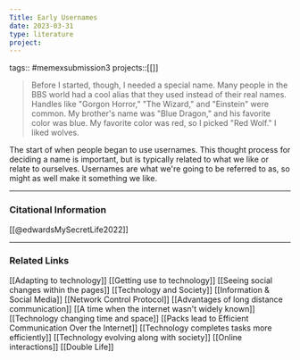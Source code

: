 ```yaml
---
Title: Early Usernames
date: 2023-03-31
type: literature
project:
---
```

tags:: #memexsubmission3 
projects::[[]]

> Before I started, though, I needed a special name. Many people in the BBS world had a cool alias that they used instead of their real names. Handles like "Gorgon Horror," "The Wizard," and "Einstein" were common. My brother's name was "Blue Dragon," and his favorite color was blue. My favorite color was red, so I picked "Red Wolf." I liked wolves.

The start of when people began to use usernames. This thought process for deciding a name is important, but is typically related to what we like or relate to ourselves. Usernames are what we're going to be referred to as, so might as well make it something we like.

---
### Citational Information

[[@edwardsMySecretLife2022]]

---

### Related Links

[[Adapting to technology]]
[[Getting use to technology]]
[[Seeing social changes within the pages]]
[[Technology and Society]]
[[Information & Social Media]]
[[Network Control Protocol]]
[[Advantages of long distance communication]]
[[A time when the internet wasn't widely known]]
[[Technology changing time and space]]
[[Packs lead to Efficient Communication Over the Internet]]
[[Technology completes tasks more efficiently]]
[[Technology evolving along with society]]
[[Online interactions]]
[[Double Life]]
